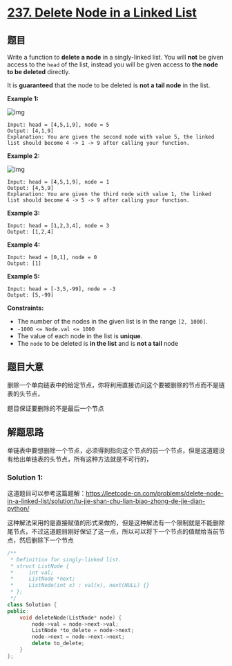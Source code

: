 # [237. Delete Node in a Linked List](https://leetcode.com/problems/delete-node-in-a-linked-list/)

## 题目

Write a function to **delete a node** in a singly-linked list. You will **not** be given access to the `head` of the list, instead you will be given access to **the node to be deleted** directly.

It is **guaranteed** that the node to be deleted is **not a tail node** in the list.

 

**Example 1:**

![img](https://assets.leetcode.com/uploads/2020/09/01/node1.jpg)

```
Input: head = [4,5,1,9], node = 5
Output: [4,1,9]
Explanation: You are given the second node with value 5, the linked list should become 4 -> 1 -> 9 after calling your function.
```

**Example 2:**

![img](https://assets.leetcode.com/uploads/2020/09/01/node2.jpg)

```
Input: head = [4,5,1,9], node = 1
Output: [4,5,9]
Explanation: You are given the third node with value 1, the linked list should become 4 -> 5 -> 9 after calling your function.
```

**Example 3:**

```
Input: head = [1,2,3,4], node = 3
Output: [1,2,4]
```

**Example 4:**

```
Input: head = [0,1], node = 0
Output: [1]
```

**Example 5:**

```
Input: head = [-3,5,-99], node = -3
Output: [5,-99]
```

 

**Constraints:**

- The number of the nodes in the given list is in the range `[2, 1000]`.
- `-1000 <= Node.val <= 1000`
- The value of each node in the list is **unique**.
- The `node` to be deleted is **in the list** and is **not a tail** node

## 题目大意

删除一个单向链表中的给定节点，你将利用直接访问这个要被删除的节点而不是链表的头节点，

题目保证要删除的不是最后一个节点

## 解题思路

单链表中要想删除一个节点，必须得到指向这个节点的前一个节点，但是这道题没有给出单链表的头节点，所有这种方法就是不可行的，

### Solution 1:

这道题目可以参考这篇题解：https://leetcode-cn.com/problems/delete-node-in-a-linked-list/solution/tu-jie-shan-chu-lian-biao-zhong-de-jie-dian-python/

这种解法采用的是直接赋值的形式来做的，但是这种解法有一个限制就是不能删除尾节点，不过这道题目刚好保证了这一点，所以可以将下一个节点的值赋给当前节点，然后删除下一个节点

````c++
/**
 * Definition for singly-linked list.
 * struct ListNode {
 *     int val;
 *     ListNode *next;
 *     ListNode(int x) : val(x), next(NULL) {}
 * };
 */
class Solution {
public:
    void deleteNode(ListNode* node) {
        node->val = node->next->val;
        ListNode *to_delete = node->next;
        node->next = node->next->next;
        delete to_delete;
    }
};
````

